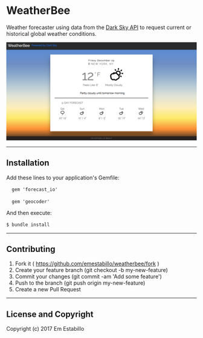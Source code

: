 # WeatherBee

Weather forecaster using data from the [Dark Sky API](http://darkskyapp.com/api/) to request current or historical global weather conditions.

![screenshot](app/assets/images/screenshot.png)

---

## Installation

Add these lines to your application's Gemfile:
```
  gem 'forecast_io'

  gem 'geocoder'
```


And then execute:
```ruby
$ bundle install
```

---

## Contributing

1. Fork it ( https://github.com/emestabillo/weatherbee/fork )
2. Create your feature branch (git checkout -b my-new-feature)
3. Commit your changes (git commit -am 'Add some feature')
4. Push to the branch (git push origin my-new-feature)
5. Create a new Pull Request

---

## License and Copyright

Copyright (c) 2017 Em Estabillo
